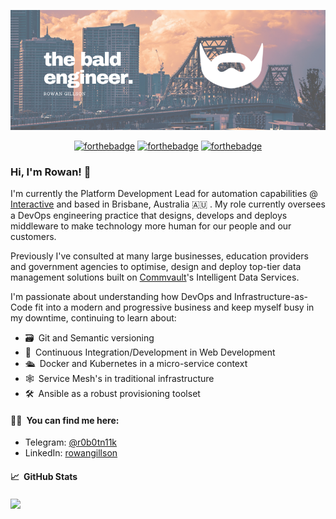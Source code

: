 <p align="center">
  <img src="assets/the-bald-engineer.png">
</p>

<div align="center">

[![forthebadge](https://forthebadge.com/images/badges/contains-technical-debt.svg)](https://forthebadge.com)
[![forthebadge](https://forthebadge.com/images/badges/made-with-out-pants.svg)](https://forthebadge.com)
[![forthebadge](https://forthebadge.com/images/badges/powered-by-overtime.svg)](https://forthebadge.com)

</div>

### Hi, I'm Rowan! 👋

I'm currently the Platform Development Lead for automation capabilities @ [Interactive](https://www.interactive.com.au) and based in Brisbane, Australia 🇦🇺&puncsp;. My role currently oversees a DevOps engineering practice that designs, develops and deploys middleware to make technology more human for our people and our customers.   

Previously I've consulted at many large businesses, education providers and government agencies to optimise, design and deploy top-tier data management solutions built on [Commvault](https://www.commvault.com/)'s Intelligent Data Services.

I'm passionate about understanding how DevOps and Infrastructure-as-Code fit into a modern and progressive business and keep myself busy in my downtime, continuing to learn about:

- 🗃&ensp;Git and Semantic versioning
- 🚂&ensp;Continuous Integration/Development in Web Development
- 🛳&ensp;Docker and Kubernetes in a micro-service context
- 🕸&ensp;Service Mesh's in traditional infrastructure
- 🛠&ensp;Ansible as a robust provisioning toolset

#### 🤝🏻&ensp;You can find me here:

* Telegram: [@r0b0tn11k](https://t.me/r0b0tn11k "My Telegram")
* LinkedIn: [rowangillson](https://www.linkedin.com/in/rowangillson/ "My LinkedIn Profile")

#### 📈&ensp;GitHub Stats

<a href="https://github.com/anuraghazra/github-readme-stats">
  <img align="center" src="https://github-readme-stats-arrrgi.vercel.app/api?username=arrrgi&show_icons=true&theme=synthwave&count_private=true&hide_border=true&hide_title=true&bg_color=fafbfc" />
<!--
  <img align="center" src="https://github-readme-stats-arrrgi.vercel.app/api/top-langs/?username=arrrgi&layout=compact&theme=bear&count_private=true&include_all_commits=true&hide_border=true&langs_count=5&bg_color=fafbfc" />
-->
</a>

<!--
**arrrgi/arrrgi** is a ✨ _special_ ✨ repository because its `README.md` (this file) appears on your GitHub profile.

Here are some ideas to get you started:

- 🔭 I’m currently working on ...
- 🌱 I’m currently learning ...
- 👯 I’m looking to collaborate on ...
- 🤔 I’m looking for help with ...
- 💬 Ask me about ...
- 📫 How to reach me: ...
- 😄 Pronouns: ...
- ⚡ Fun fact: ...
-->
